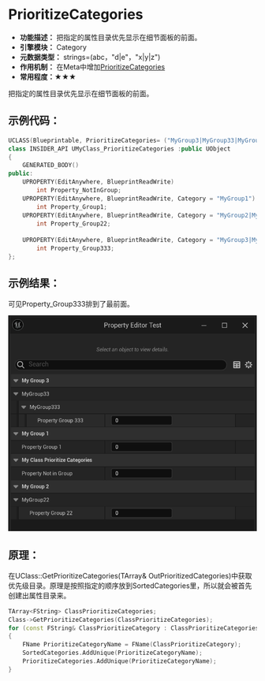 # PrioritizeCategories

- **功能描述：**  把指定的属性目录优先显示在细节面板的前面。
- **引擎模块：** Category
- **元数据类型：** strings=(abc，"d|e"，"x|y|z")
- **作用机制：** 在Meta中增加[PrioritizeCategories](../../../../Meta/DetailsPanel/PrioritizeCategories.md)
- **常用程度：★★★**

把指定的属性目录优先显示在细节面板的前面。

## 示例代码：

```cpp
UCLASS(Blueprintable, PrioritizeCategories= ("MyGroup3|MyGroup33|MyGroup333","MyGroup1"))
class INSIDER_API UMyClass_PrioritizeCategories :public UObject
{
	GENERATED_BODY()
public:
	UPROPERTY(EditAnywhere, BlueprintReadWrite)
		int Property_NotInGroup;
	UPROPERTY(EditAnywhere, BlueprintReadWrite, Category = "MyGroup1")
		int Property_Group1;
	UPROPERTY(EditAnywhere, BlueprintReadWrite, Category = "MyGroup2|MyGroup22")
		int Property_Group22;

	UPROPERTY(EditAnywhere, BlueprintReadWrite, Category = "MyGroup3|MyGroup33|MyGroup333")
		int Property_Group333;
};
```

## 示例结果：

可见Property_Group333排到了最前面。

![Untitled](Untitled.png)

## 原理：

在UClass::GetPrioritizeCategories(TArray<FString>& OutPrioritizedCategories)中获取优先级目录。原理是按照指定的顺序放到SortedCategories里，所以就会被首先创建出属性目录来。

```cpp
TArray<FString> ClassPrioritizeCategories;
Class->GetPrioritizeCategories(ClassPrioritizeCategories);
for (const FString& ClassPrioritizeCategory : ClassPrioritizeCategories)
{
	FName PrioritizeCategoryName = FName(ClassPrioritizeCategory);
	SortedCategories.AddUnique(PrioritizeCategoryName);
	PrioritizeCategories.AddUnique(PrioritizeCategoryName);
}

```